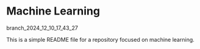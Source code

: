 # Machine Learning

branch_2024_12_10_17_43_27

This is a simple README file for a repository focused on machine learning.
